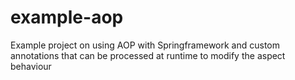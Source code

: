 example-aop
===========

Example project on using AOP with Springframework and custom annotations that can be processed at runtime to modify the aspect behaviour

